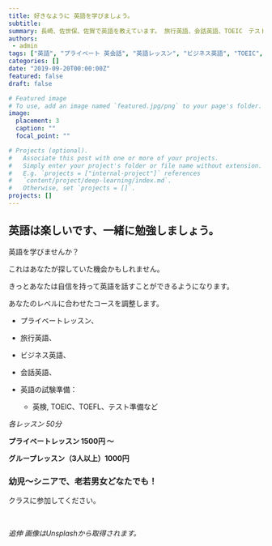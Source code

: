 ```yaml
---
title: 好きなように 英語を学びましょう。
subtitle: 
summary: 長崎、佐世保、佐賀で英語を教えています。 旅行英語、会話英語、TOEIC　テスト準備など。
authors:
 - admin
tags: ["英語", "プライベート 英会話", "英語レッスン", "ビジネス英語", "TOEIC", "英検" ]
categories: []
date: "2019-09-20T00:00:00Z"
featured: false
draft: false

# Featured image
# To use, add an image named `featured.jpg/png` to your page's folder. 
image:
  placement: 3
  caption: ""
  focal_point: ""

# Projects (optional).
#   Associate this post with one or more of your projects.
#   Simply enter your project's folder or file name without extension.
#   E.g. `projects = ["internal-project"]` references 
#   `content/project/deep-learning/index.md`.
#   Otherwise, set `projects = []`.
projects: []
---
```



## 英語は楽しいです、一緒に勉強しましょう。

英語を学びませんか？

これはあなたが探していた機会かもしれません。

きっとあなたは自信を持って英語を話すことができるようになります。

あなたのレベルに合わせたコースを調整します。

 - プライベートレッスン、

 - 旅行英語、

 - ビジネス英語、

 - 会話英語、

 - 英語の試験準備：

     - 英検, TOEIC、TOEFL、テスト準備など


*各レッスン 50分*

**プライベートレッスン 1500円 〜**

**グループレッスン（3人以上）1000円**

### 幼児～シニアで、老若男女どなたでも！

クラスに参加してください。

</br>

*追伸 画像はUnsplashから取得されます。*
